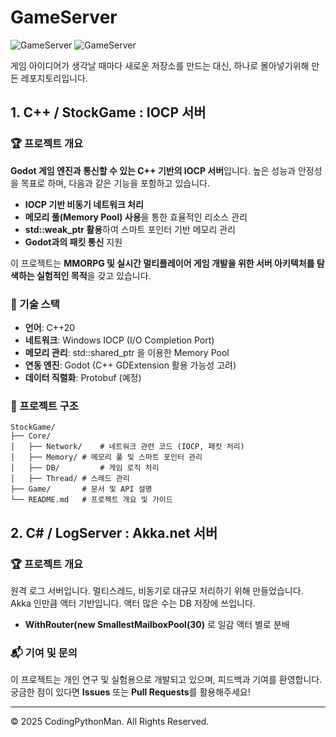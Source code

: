 # GameServer

![GameServer](https://img.shields.io/badge/C%2B%2B-IOCP-blue.svg) ![GameServer](https://img.shields.io/badge/Godot-Network-green.svg)

게임 아이디어가 생각날 때마다 새로운 저장소를 만드는 대신, 하나로 몰아넣기위해 만든 레포지토리입니다.

## 1. C++ / StockGame : IOCP 서버
### 🏆 프로젝트 개요
**Godot 게임 엔진과 통신할 수 있는 C++ 기반의 IOCP 서버**입니다. 높은 성능과 안정성을 목표로 하며, 다음과 같은 기능을 포함하고 있습니다.


- **IOCP 기반 비동기 네트워크 처리**
- **메모리 풀(Memory Pool) 사용**을 통한 효율적인 리소스 관리
- **std::weak_ptr 활용**하여 스마트 포인터 기반 메모리 관리
- **Godot과의 패킷 통신** 지원

이 프로젝트는 **MMORPG 및 실시간 멀티플레이어 게임 개발을 위한 서버 아키텍처를 탐색하는 실험적인 목적**을 갖고 있습니다.

### 🚀 기술 스택
- **언어**: C++20
- **네트워크**: Windows IOCP (I/O Completion Port)
- **메모리 관리**: std::shared_ptr 을 이용한 Memory Pool
- **연동 엔진**: Godot (C++ GDExtension 활용 가능성 고려)
- **데이터 직렬화**: Protobuf (예정)

### 📂 프로젝트 구조
```
StockGame/
├── Core/
│   ├── Network/	# 네트워크 관련 코드 (IOCP, 패킷 처리)
│   ├── Memory/	# 메모리 풀 및 스마트 포인터 관리
│   ├── DB/ 		# 게임 로직 처리
│   ├── Thread/	# 스레드 관리
├── Game/ 		# 문서 및 API 설명
└── README.md	# 프로젝트 개요 및 가이드
```

## 2. C# / LogServer : Akka.net 서버
### 🏆 프로젝트 개요
원격 로그 서버입니다. 멀티스레드, 비동기로 대규모 처리하기 위해 만들었습니다. Akka 인만큼 액터 기반입니다.
액터 많은 수는 DB 저장에 쓰입니다.

- **WithRouter(new SmallestMailboxPool(30)** 로 일감 액터 별로 분배

### 📬 기여 및 문의
이 프로젝트는 개인 연구 및 실험용으로 개발되고 있으며, 피드백과 기여를 환영합니다. 궁금한 점이 있다면 **Issues** 또는 **Pull Requests**를 활용해주세요!

---

© 2025 CodingPythonMan. All Rights Reserved.